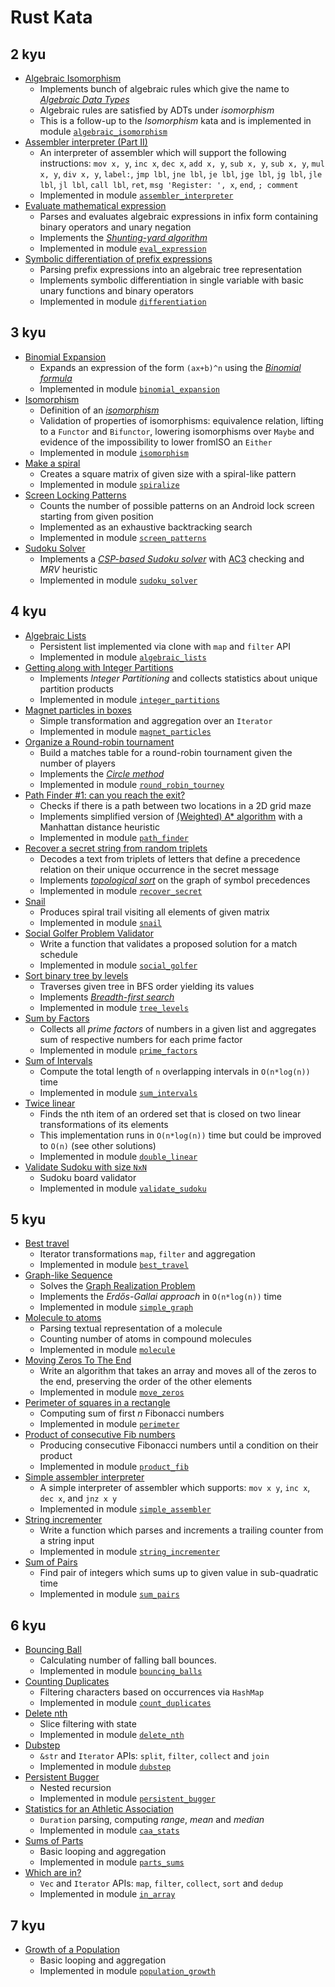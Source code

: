 # Rust Kata

## 2 kyu
* [Algebraic Isomorphism](https://www.codewars.com/kata/5917f22dd2563a36a200009c)
  * Implements bunch of algebraic rules which give the name to
    [*Algebraic Data Types*](https://en.wikipedia.org/wiki/Algebraic_data_type)
  * Algebraic rules are satisfied by ADTs under *isomorphism*
  * This is a follow-up to the *Isomorphism* kata and is implemented in
    module [`algebraic_isomorphism`](src/algebraic_isomorphism.rs)
* [Assembler interpreter (Part II)](https://www.codewars.com/kata/58e61f3d8ff24f774400002c)
  * An interpreter of assembler which will support the following
    instructions: `mov x, y`, `inc x`, `dec x`, `add x, y`, `sub x, y`,
    `sub x, y`, `mul x, y`, `div x, y`, `label:`, `jmp lbl`, `jne lbl`,
    `je lbl`, `jge lbl`, `jg lbl`, `jle lbl`, `jl lbl`, `call lbl`,
    `ret`, `msg 'Register: ', x`, `end`, `; comment`
  * Implemented in module [`assembler_interpreter`](src/assembler_interpreter.rs)
* [Evaluate mathematical expression](https://www.codewars.com/kata/52a78825cdfc2cfc87000005)
  * Parses and evaluates algebraic expressions in infix form containing
		binary operators and unary negation
  * Implements the [*Shunting-yard algorithm*](https://en.wikipedia.org/wiki/Shunting-yard_algorithm)
  * Implemented in module [`eval_expression`](src/eval_expression.rs)
* [Symbolic differentiation of prefix expressions](https://www.codewars.com/kata/584daf7215ac503d5a0001ae)
  * Parsing prefix expressions into an algebraic tree representation
  * Implements symbolic differentiation in single variable with basic
		unary functions and binary operators
  * Implemented in module [`differentiation`](src/differentiation.rs)

## 3 kyu
* [Binomial Expansion](https://www.codewars.com/kata/540d0fdd3b6532e5c3000b5b)
  * Expands an expression of the form `(ax+b)^n` using the
    [*Binomial formula*](https://en.wikipedia.org/wiki/Binomial_theorem)
  * Implemented in module [`binomial_expansion`](src/binomial_expansion.rs)
* [Isomorphism](https://www.codewars.com/kata/5922543bf9c15705d0000020)
  * Definition of an [*isomorphism*](https://en.wikipedia.org/wiki/Isomorphism)
  * Validation of properties of isomorphisms: equivalence relation,
    lifting to a `Functor` and `Bifunctor`, lowering isomorphisms over
    `Maybe` and evidence of the impossibility to lower fromISO an `Either`
  * Implemented in module [`isomorphism`](src/isomorphism.rs)
* [Make a spiral](https://www.codewars.com/kata/534e01fbbb17187c7e0000c6)
  * Creates a square matrix of given size with a spiral-like pattern
  * Implemented in module [`spiralize`](src/spiralize.rs)
* [Screen Locking Patterns](https://www.codewars.com/kata/585894545a8a07255e0002f1)
  * Counts the number of possible patterns on an Android lock screen
		starting from given position
  * Implemented as an exhaustive backtracking search
  * Implemented in module [`screen_patterns`](src/screen_patterns.rs)
* [Sudoku Solver](https://www.codewars.com/kata/5296bc77afba8baa690002d7)
  * Implements a [*CSP-based Sudoku solver*](https://en.wikipedia.org/wiki/Constraint_satisfaction_problem)
    with [AC3](https://en.wikipedia.org/wiki/AC-3_algorithm) checking
    and *MRV* heuristic
  * Implemented in module [`sudoku_solver`](src/sudoku_solver.rs)

## 4 kyu
* [Algebraic Lists](https://www.codewars.com/kata/529a92d9aba78c356b000353)
  * Persistent list implemented via clone with `map` and `filter` API
  * Implemented in module [`algebraic_lists`](src/algebraic_lists.rs)
* [Getting along with Integer Partitions](https://www.codewars.com/kata/55cf3b567fc0e02b0b00000b)
  * Implements *Integer Partitioning* and collects statistics about
		unique partition products
  * Implemented in module [`integer_partitions`](src/integer_partitions.rs)
* [Magnet particles in boxes](https://www.codewars.com/kata/56c04261c3fcf33f2d000534)
  * Simple transformation and aggregation over an `Iterator`
  * Implemented in module [`magnet_particles`](src/magnet_particles.rs)
* [Organize a Round-robin tournament](https://www.codewars.com/kata/561c20edc71c01139000017c)
  * Build a matches table for a round-robin tournament given the number
    of players
  * Implements the [_Circle method_](https://en.wikipedia.org/wiki/Round-robin_tournament)
  * Implemented in module [`round_robin_tourney`](src/round_robin_tourney.rs)
* [Path Finder #1: can you reach the exit?](https://www.codewars.com/kata/5765870e190b1472ec0022a2)
  * Checks if there is a path between two locations in a 2D grid maze
  * Implements simplified version of [(Weighted) A* algorithm](https://en.wikipedia.org/wiki/A*_search_algorithm)
    with a Manhattan distance heuristic
  * Implemented in module [`path_finder`](src/path_finder.rs)
* [Recover a secret string from random triplets](https://www.codewars.com/kata/53f40dff5f9d31b813000774)
  * Decodes a text from triplets of letters that define a precedence
    relation on their unique occurrence in the secret message
  * Implements [*topological sort*](https://en.wikipedia.org/wiki/Topological_sorting)
    on the graph of symbol precedences
  * Implemented in module [`recover_secret`](src/recover_secret.rs)
* [Snail](https://www.codewars.com/kata/521c2db8ddc89b9b7a0000c1)
  * Produces spiral trail visiting all elements of given matrix
  * Implemented in module [`snail`](src/snail.rs)
* [Social Golfer Problem Validator](https://www.codewars.com/kata/556c04c72ee1147ff20000c9)
  * Write a function that validates a proposed solution for a match
    schedule
  * Implemented in module [`social_golfer`](src/social_golfer.rs)
* [Sort binary tree by levels](https://www.codewars.com/kata/52bef5e3588c56132c0003bc)
  * Traverses given tree in BFS order yielding its values
  * Implements [*Breadth-first search*](https://en.wikipedia.org/wiki/Breadth-first_search)
  * Implemented in module [`tree_levels`](src/tree_levels.rs)
* [Sum by Factors](https://www.codewars.com/kata/54d496788776e49e6b00052f)
  * Collects all *prime factors* of numbers in a given list and
		aggregates sum of respective numbers for each prime factor
  * Implemented in module [`prime_factors`](src/prime_factors.rs)
* [Sum of Intervals](https://www.codewars.com/kata/52b7ed099cdc285c300001cd)
  * Compute the total length of `n` overlapping intervals in
    `O(n*log(n))` time
  * Implemented in module [`sum_intervals`](src/sum_intervals.rs)
* [Twice linear](https://www.codewars.com/kata/5672682212c8ecf83e000050)
  * Finds the nth item of an ordered set that is closed on two linear
    transformations of its elements
  * This implementation runs in `O(n*log(n))` time but could be improved
    to `O(n)` (see other solutions)
  * Implemented in module [`double_linear`](src/double_linear.rs)
* [Validate Sudoku with size `NxN`](https://www.codewars.com/kata/540afbe2dc9f615d5e000425)
  * Sudoku board validator
  * Implemented in module [`validate_sudoku`](src/validate_sudoku.rs)

## 5 kyu
* [Best travel](https://www.codewars.com/kata/55e7280b40e1c4a06d0000aa)
  * Iterator transformations `map`, `filter` and aggregation
  * Implemented in module [`best_travel`](src/best_travel.rs)
* [Graph-like Sequence](https://www.codewars.com/kata/60815326bbb0150009f55f7e)
  * Solves the [Graph Realization Problem](https://en.wikipedia.org/wiki/Graph_realization_problem)
  * Implements the *Erdős-Gallai approach* in `O(n*log(n))` time
  * Implemented in module [`simple_graph`](src/simple_graph.rs)
* [Molecule to atoms](https://www.codewars.com/kata/52f831fa9d332c6591000511)
  * Parsing textual representation of a molecule
  * Counting number of atoms in compound molecules
  * Implemented in module [`molecule`](src/molecule.rs)
* [Moving Zeros To The End](https://www.codewars.com/kata/52597aa56021e91c93000cb0)
  * Write an algorithm that takes an array and moves all of the zeros to
    the end, preserving the order of the other elements
  * Implemented in module [`move_zeros`](src/move_zeros.rs)
* [Perimeter of squares in a rectangle](https://www.codewars.com/kata/559a28007caad2ac4e000083)
  * Computing sum of first *n* Fibonacci numbers
  * Implemented in module [`perimeter`](src/perimeter.rs)
* [Product of consecutive Fib numbers](https://www.codewars.com/kata/5541f58a944b85ce6d00006a)
  * Producing consecutive Fibonacci numbers until a condition on their
		product
  * Implemented in module [`product_fib`](src/product_fib.rs)
* [Simple assembler interpreter](https://www.codewars.com/kata/58e24788e24ddee28e000053)
  * A simple interpreter of assembler which supports:
    `mov x y`, `inc x`, `dec x`, and `jnz x y`
  * Implemented in module [`simple_assembler`](codewars/simple_assembler.py)
* [String incrementer](https://www.codewars.com/kata/54a91a4883a7de5d7800009c)
  * Write a function which parses and increments a trailing counter from
    a string input
  * Implemented in module [`string_incrementer`](src/string_incrementer.rs)
* [Sum of Pairs](https://www.codewars.com/kata/54d81488b981293527000c8f)
  * Find pair of integers which sums up to given value in sub-quadratic
    time
  * Implemented in module [`sum_pairs`](src/sum_pairs.rs)

## 6 kyu
* [Bouncing Ball](https://www.codewars.com/kata/5544c7a5cb454edb3c000047)
  * Calculating number of falling ball bounces.
  * Implemented in module [`bouncing_balls`](src/bouncing_balls.rs)
* [Counting Duplicates](https://www.codewars.com/kata/54bf1c2cd5b56cc47f0007a1)
  * Filtering characters based on occurrences via `HashMap`
  * Implemented in module [`count_duplicates`](src/count_duplicates.rs)
* [Delete nth](https://www.codewars.com/kata/554ca54ffa7d91b236000023)
  * Slice filtering with state
  * Implemented in module [`delete_nth`](src/delete_nth.rs)
* [Dubstep](https://www.codewars.com/kata/551dc350bf4e526099000ae5)
  * `&str` and `Iterator` APIs: `split`, `filter`, `collect` and `join`
  * Implemented in module [`dubstep`](src/dubstep.rs)
* [Persistent Bugger](https://www.codewars.com/kata/55bf01e5a717a0d57e0000ec)
  * Nested recursion
  * Implemented in module [`persistent_bugger`](src/persistent_bugger.rs)
* [Statistics for an Athletic Association](https://www.codewars.com/kata/55b3425df71c1201a800009c)
  * `Duration` parsing, computing *range*, *mean* and *median*
  * Implemented in module [`caa_stats`](src/caa_stats.rs)
* [Sums of Parts](https://www.codewars.com/kata/5ce399e0047a45001c853c2b)
  * Basic looping and aggregation
  * Implemented in module [`parts_sums`](src/parts_sums.rs)
* [Which are in?](https://www.codewars.com/kata/550554fd08b86f84fe000a58)
  * `Vec` and `Iterator` APIs: `map`, `filter`, `collect`, `sort` and
		`dedup`
  * Implemented in module [`in_array`](src/in_array.rs)

## 7 kyu
* [Growth of a Population](https://www.codewars.com/kata/563b662a59afc2b5120000c6)
  * Basic looping and aggregation
  * Implemented in module [`population_growth`](src/population_growth.rs)
